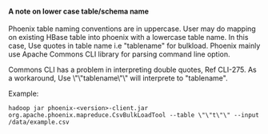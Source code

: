 #### A note on lower case table/schema name
Phoenix table naming conventions are in uppercase. User may do mapping on existing HBase table into phoenix with a lowercase table name. 
In this case, Use quotes in table name i.e "tablename" for bulkload.
Phoenix mainly use Apache Commons CLI library for parsing command line option. 

Commons CLI has a problem in interpreting double quotes, Ref CLI-275. As a workaround, Use \\\"\\\"tablename\\\"\\\" will interprete to "tablename".

Example:

    hadoop jar phoenix-<version>-client.jar org.apache.phoenix.mapreduce.CsvBulkLoadTool --table \"\"t\"\" --input /data/example.csv

